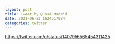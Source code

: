 ```yaml
--- 
layout: post 
title: Tweet by @JoseJMadrid 
date: 2021-06-23 1624517984 
categories: twitter 
--- 
```

https://twitter.com/o/status/1407956565454311425